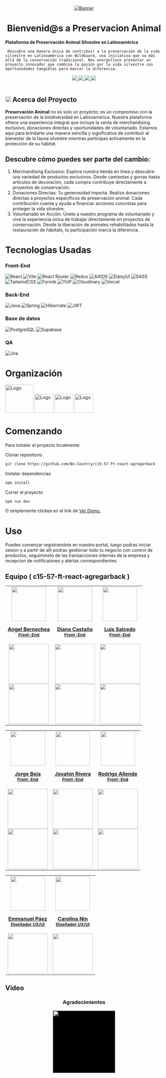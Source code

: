<div>

<!-- PROJECT LOGO -->
<br />
  <div align='center'>
  <a href="https://github.com/No-Country/c14-22-ft-java-react" target="_blank">
    <img src="Client\src\components\logo-cmp\logo.svg" alt="Banner">
  </a>
<h1>Bienvenid@s a Preservacion Animal</h1></div>
<div>
  <p>
    <strong>
  Plataforma de Preservación Animal Silvestre en Latinoamérica
  </strong>

     Descubre una manera única de contribuir a la preservación de la vida silvestre en Latinoamérica con WildGuard, una iniciativa que va más allá de la conservación tradicional. Nos enorgullece presentar un proyecto innovador que combina la pasión por la vida silvestre con oportunidades tangibles para marcar la diferencia.

  </p>
    <div align='center'>
    <a href="https://stockwise-client.vercel.app/" target="_blank">
          <img  src="https://img.shields.io/badge/VER_DEMO-3378FF?style=for-the-badge&logo=vercel&logoColor=%23343B4E"/>
       </a>
   <a href="https://stockwise-iowo.onrender.com/swagger-ui/index.html" target="_blank">
          <img  src="https://img.shields.io/badge/VER_API-3378FF?style=for-the-badge&logo=swagger&logoColor=%23343B4E"/>
      </a>
    <a href="https://www.figma.com/file/lIB64kDohOKOsdSNGkOSue/c14-22-ft-java-react" target="_blank">
          <img  src="https://img.shields.io/badge/VER_DISE%C3%91O-3378FF?style=for-the-badge&logo=figma&logoColor=%23343B4E"/>
      </a>
      <a href="https://github.com/No-Country/c14-22-ft-java-react/issues" target="_blank">
          <img  src="https://img.shields.io/badge/REPORTAR_BUG-343B4E?style=for-the-badge"/>
      </a>
      </div>
</div>
<!-- ABOUT THE PROJECT -->
<br>
<h2> 
<img src="Client/public/favicon.svg" width="18px">
Acerca del Proyecto
</h2>

<strong>Preservación Animal</strong> no es solo un proyecto; es un compromiso con la preservación de la biodiversidad en Latinoamérica. Nuestra plataforma ofrece una experiencia integral que incluye la venta de merchandising exclusivo, donaciones directas y oportunidades de voluntariado. Estamos aquí para brindarte una manera sencilla y significativa de contribuir al bienestar de la fauna silvestre mientras participas activamente en la protección de su hábitat.

<h2>Descubre cómo puedes ser parte del cambio:</h2>

<ol>
<li>Merchandising Exclusivo:
Explora nuestra tienda en línea y descubre una variedad de productos exclusivos. Desde camisetas y gorras hasta artículos de decoración, cada compra contribuye directamente a proyectos de conservación.
<li>Donaciones Directas:
   Tu generosidad importa. Realiza donaciones directas a proyectos específicos de preservación animal. Cada contribución cuenta y ayuda a financiar acciones concretas para proteger la vida silvestre.
<li>Voluntariado en Acción:
Únete a nuestro programa de voluntariado y vive la experiencia única de trabajar directamente en proyectos de conservación. Desde la liberación de animales rehabilitados hasta la restauración de hábitats, tu participación marca la diferencia.
</ol>


<h1> Tecnologias Usadas
</h1>
<h3>Front-End</h3>

![React](https://img.shields.io/static/v1?style=for-the-badge&message=React&color=222222&logo=React&logoColor=61DAFB&label=)
![Vite](https://img.shields.io/badge/vite-%23646CFF.svg?style=for-the-badge&logo=vite&logoColor=white)
![React Router](https://img.shields.io/badge/React_Router-CA4245?style=for-the-badge&logo=react-router&logoColor=white)
![Redux](https://img.shields.io/badge/redux-%23593d88.svg?style=for-the-badge&logo=redux&logoColor=white)
![AXIOS](https://img.shields.io/badge/AXIOS-%235A29E4?style=for-the-badge&logo=axios)
![DaisyUI](https://img.shields.io/badge/daisyui-5A0EF8?style=for-the-badge&logo=daisyui&logoColor=white)
![SASS](https://img.shields.io/badge/SASS-hotpink.svg?style=for-the-badge&logo=SASS&logoColor=white)
![TailwindCSS](https://img.shields.io/badge/tailwindcss-%2338B2AC.svg?style=for-the-badge&logo=tailwind-css&logoColor=white)
![Formik](https://img.shields.io/badge/FORMIK-172B4D?style=for-the-badge)
![YUP](https://img.shields.io/badge/YUP-000?style=for-the-badge)
![Cloudinary](https://img.shields.io/badge/cloudinary-3448C5?style=for-the-badge)
![Vercel](https://img.shields.io/static/v1?style=for-the-badge&message=Vercel&color=000000&logo=Vercel&logoColor=FFFFFF&label=)

<h3>Back-End</h3>

![Java](https://img.shields.io/badge/Java-%2523ED8B00.svg?style=for-the-badge&logo=oracle&logoColor=red&color=white)
![Spring](https://img.shields.io/badge/spring-%236DB33F.svg?style=for-the-badge&logo=spring&logoColor=white)
![Hibernate](https://img.shields.io/badge/Hibernate-59666C?style=for-the-badge&logo=Hibernate&logoColor=white)
![JWT](https://img.shields.io/badge/JWT-black?style=for-the-badge&logo=JSON%20web%20tokens)

<!-- ![Fly.io](https://img.shields.io/badge/Fly.io-000?style=for-the-badge&color=6F43E8) -->

<!--
![Railway](https://img.shields.io/badge/Railway-000?style=for-the-badge&logo=railway&logoColor=white&labelColor=black&color=black)
 -->

<h3>Base de datos</h3>

![PostgreSQL](https://img.shields.io/static/v1?style=for-the-badge&message=PostgreSQL&color=4169E1&logo=PostgreSQL&logoColor=FFFFFF&label=)
![Supabase](https://img.shields.io/badge/Supabase-3ECF8E?style=for-the-badge&logo=supabase&logoColor=white)

<h3>QA</h3>

![Jira](https://img.shields.io/badge/Jira-FFF?style=for-the-badge&logo=jira&logoColor=blue)

<!-- Organización -->
<h1> Organización
</h1>
  <img src="https://cdn.jsdelivr.net/gh/devicons/devicon/icons/trello/trello-plain-wordmark.svg" alt="Logo" width="90" height="90">
  <img src="https://cdn.jsdelivr.net/gh/devicons/devicon/icons/figma/figma-original.svg" alt="Logo" width="60" height="60">
  <img src="https://cdn.jsdelivr.net/gh/devicons/devicon/icons/slack/slack-original.svg" alt="Logo" width="60" height="60">
<img src="https://img.icons8.com/color/480/discord-new-logo.png" alt="Logo" width="60" height="60">

<!-- GETTING STARTED -->
<h1> Comenzando
</h1>

Para instalar el proyecto localmente:

Clonar repositorio

```sh
git clone https://github.com/No-Country/c15-57-ft-react-agregarback
```

Instalar dependencias

```sh
npm install
```


Correr el proyecto

```sh
npm run dev
```

O simplemente clickea en el link de
<a href="https://preservacion-animal.vercel.app/" target="_blank">Ver Demo.</a>

<!-- USAGE EXAMPLES -->
<h1> Uso
</h1>

Puedes comenzar registrandote en nuestro portal, luego podras iniciar sesion y a partir de alli podras gestionar todo tu negocio con control de productos, seguimineto de las transacciones internas de la empresa y recepcion de notificaiones y alertas correspondientes.

<!-- TEAMS -->

<h2> Equipo ( c15-57-ft-react-agregarback )
</h2>

<table align='center'>
  <tr>
    <td align='center'>
      <div >
        <a href="https://github.com/54albert54" target="_blank" rel="author">
          <img width="110" src="https://avatars.githubusercontent.com/u/126289455?v=4"/>
        </a>
        <a href="https://github.com/54albert54" target="_blank" rel="author">
          <h4 style="margin-top: 1rem;">Angel Bernechea</br><small>Front-End</small></h4>
        </a>
        <div style='display: flex; flex-direction: column'>
        <a href="https://github.com/54albert54" target="_blank">
          <img style='width:8rem' src="https://img.shields.io/static/v1?style=for-the-badge&message=GitHub&color=172B4D&logo=GitHub&logoColor=FFFFFF&label="/>
        </a>
        <a href="https://www.linkedin.com/in/angel-bernechea/" target="_blank">
          <img style='width:8rem' src="https://img.shields.io/badge/linkedin%20-%230077B5.svg?&style=for-the-badge&logo=linkedin&logoColor=white"/>
        </a>
        </div>
      </div>
    </td>
    <td align='center'>
      <div >
        <a href="https://github.com/Natsumychan" target="_blank" rel="author">
          <img width="110" src="https://avatars.githubusercontent.com/u/94393112?v=4"/>
        </a>
        <a href="https://github.com/Natsumychan" target="_blank" rel="author">
          <h4 style="margin-top: 1rem;">Diana Castaño</br><small>Front-End</small></h4>
        </a>
        <div style='display: flex; flex-direction: column'>
        <a href="https://github.com/Natsumychan" target="_blank">
          <img style='width:8rem' src="https://img.shields.io/static/v1?style=for-the-badge&message=GitHub&color=172B4D&logo=GitHub&logoColor=FFFFFF&label="/>
        </a>
        <a href="https://www.linkedin.com/in/diana-castaño-zapata-aba84284/" target="_blank">
          <img style='width:8rem' src="https://img.shields.io/badge/linkedin%20-%230077B5.svg?&style=for-the-badge&logo=linkedin&logoColor=white"/>
        </a>
        </div>
      </div>
    </td>
    <td align='center'>
      <div >
        <a href="https://github.com/FabioDrizZt" target="_blank" rel="author">
          <img width="110" src="https://avatars.githubusercontent.com/u/12085182?v=4"/>
        </a>
        <a href="https://github.com/FabioDrizZt" target="_blank" rel="author">
          <h4 style="margin-top: 1rem;">Luis Salcedo</br><small>Front-End</small></h4>
        </a>
        <div style='display: flex; flex-direction: column'>
        <a href="https://github.com/FabioDrizZt" target="_blank">
          <img style='width:8rem' src="https://img.shields.io/static/v1?style=for-the-badge&message=GitHub&color=172B4D&logo=GitHub&logoColor=FFFFFF&label="/>
        </a>
        <a href="https://www.linkedin.com/in/fabiodrizzt/" target="_blank">
          <img style='width:8rem' src="https://img.shields.io/badge/linkedin%20-%230077B5.svg?&style=for-the-badge&logo=linkedin&logoColor=white"/>
        </a>
        </div>
      </div>
    </td>
  </tr>
  </table>
  
<table align='center'>
  <tr>
    <td align='center'>
      <div >
        <a href="https://github.com/JornabeDV" target="_blank" rel="author">
          <img width="110" src="https://avatars.githubusercontent.com/u/103864663?v=4"/>
        </a>
        <a href="https://github.com/JornabeDV" target="_blank" rel="author">
          <h4 style="margin-top: 1rem;">Jorge Beja</br><small>Front-End</small></h4>
        </a>
        <div style='display: flex; flex-direction: column'>
        <a href="https://github.com/JornabeDV" target="_blank">
          <img style='width:8rem' src="https://img.shields.io/static/v1?style=for-the-badge&message=GitHub&color=172B4D&logo=GitHub&logoColor=FFFFFF&label="/>
        </a>
        <a href="https://www.linkedin.com/in/jorge-nahuel-beja-rosa/" target="_blank">
          <img style='width:8rem' src="https://img.shields.io/badge/linkedin%20-%230077B5.svg?&style=for-the-badge&logo=linkedin&logoColor=white"/>
        </a>
        </div>
      </div>
    </td>
    <td align='center'>
      <div >
        <a href="https://github.com/JRIVERADDIAZ" target="_blank" rel="author">
          <img width="110" src="https://avatars.githubusercontent.com/u/67973899?v=4"/>
        </a>
        <a href="https://github.com/JRIVERADDIAZ" target="_blank" rel="author">
          <h4 style="margin-top: 1rem;">Jovahin Rivera</br><small>Front-End</small></h4>
        </a>
        <div style='display: flex; flex-direction: column'>
        <a href="https://github.com/JRIVERADDIAZ" target="_blank">
          <img style='width:8rem' src="https://img.shields.io/static/v1?style=for-the-badge&message=GitHub&color=172B4D&logo=GitHub&logoColor=FFFFFF&label="/>
        </a>
        <a href="https://www.linkedin.com/in/jovahin-abraham-rivera-diaz-8559bb110/" target="_blank">
          <img style='width:8rem' src="https://img.shields.io/badge/linkedin%20-%230077B5.svg?&style=for-the-badge&logo=linkedin&logoColor=white"/>
        </a>
        </div>
      </div>
    </td>
    <td align='center'>
      <div >
        <a href="https://github.com/RodriAllende" target="_blank" rel="author">
          <img width="110" src="https://avatars.githubusercontent.com/u/90284758?v=4"/>
        </a>
        <a href="https://github.com/RodriAllende" target="_blank" rel="author">
          <h4 style="margin-top: 1rem;">Rodrigo Allende</br><small>Front-End</small></h4>
        </a>
        <div style='display: flex; flex-direction: column'>
        <a href="https://github.com/RodriAllende" target="_blank">
          <img style='width:8rem' src="https://img.shields.io/static/v1?style=for-the-badge&message=GitHub&color=172B4D&logo=GitHub&logoColor=FFFFFF&label="/>
        </a>
        <a href="https://www.linkedin.com/in/rodrigo-javier-allende/" target="_blank">
          <img style='width:8rem' src="https://img.shields.io/badge/linkedin%20-%230077B5.svg?&style=for-the-badge&logo=linkedin&logoColor=white"/>
        </a>
        </div>
      </div>
    </td>
  </tr>
  </table>
  
<table align='center'>
  <tr>
    <td align='center'>
      <div >
        <a href="https://www.linkedin.com/in/emmanuel-páez-620692215" target="_blank" rel="author">
          <img width="110" src="https://cdn.discordapp.com/avatars/362665822071554048/df82fed7376a20ae8faf58369b31c627.webp?size=128"/>
        </a>
        <a href="https://www.linkedin.com/in/emmanuel-páez-620692215" target="_blank" rel="author">
          <h4 style="margin-top: 1rem;">Emmanuel Páez</br><small>Diseñador UX/UI</small></h4>
        </a>
        <div style='display: flex; flex-direction: column'>
        <a href="https://www.linkedin.com/in/emmanuel-páez-620692215" target="_blank">
          <img style='width:8rem' src="https://img.shields.io/badge/linkedin%20-%230077B5.svg?&style=for-the-badge&logo=linkedin&logoColor=white"/>
        </a>
        </div>
      </div>
    </td>
    <td align='center'>
      <div >
        <a href="https://www.linkedin.com/in/carolinanin-uxuidesign" target="_blank" rel="author">
          <img width="110" src="https://media.licdn.com/dms/image/D5603AQEDvJ1muPIyCw/profile-displayphoto-shrink_800_800/0/1689954182213?e=1706745600&v=beta&t=aHuSeZ8rKAZVVxQAkSBLDZvx5c83LEir1Sv3MWIlQgo"/>
        </a>
        <a href="https://www.linkedin.com/in/carolinanin-uxuidesign" target="_blank" rel="author">
          <h4 style="margin-top: 1rem;">Carolina Nin</br><small>Diseñador UX/UI</small></h4>
        </a>
        <div style='display: flex; flex-direction: column'>
        <a href="https://www.linkedin.com/in/carolinanin-uxuidesign" target="_blank">
          <img style='width:8rem' src="https://img.shields.io/badge/linkedin%20-%230077B5.svg?&style=for-the-badge&logo=linkedin&logoColor=white"/>
        </a>
        </div>
      </div>
    </td>
  </tr>
</table>

<!-- Video -->
<h2> Video </h2>

<!-- ACKNOWLEDGMENTS -->

<div align='center'>
  <h3>Agradecimientos</h3>
  <a href="https://www.nocountry.tech/" target="_blank">
    <img style='background-color:black;' src="https://encrypted-tbn0.gstatic.com/images?q=tbn:ANd9GcQsukYB3HL90LSwYv_RIR2O2OlCV8Sbkx2eNHv8nRvOu8L16FxLQ0nPzY02wQ_BJOfQZw&usqp=CAU" width="200">
  </a>
</div>
